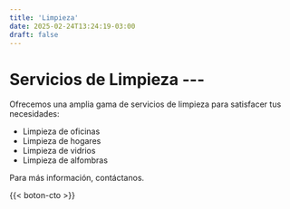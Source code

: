```yaml
---
title: 'Limpieza'
date: 2025-02-24T13:24:19-03:00
draft: false
---
```


# Servicios de Limpieza ---

Ofrecemos una amplia gama de servicios de limpieza para satisfacer tus necesidades:

* Limpieza de oficinas
* Limpieza de hogares
* Limpieza de vidrios
* Limpieza de alfombras

Para más información, contáctanos.

{{< boton-cto >}}